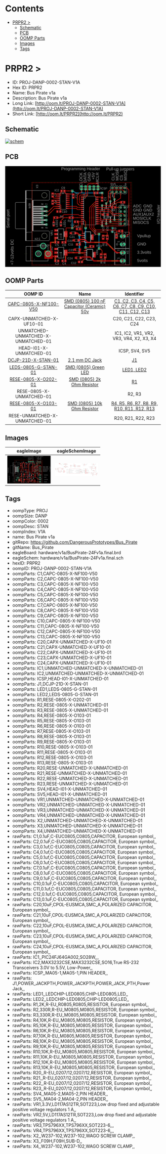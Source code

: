 



Contents
========

* [PRPR2 > ](#prpr2--)
	* [Schematic](#schematic)
	* [PCB](#pcb)
	* [OOMP Parts](#oomp-parts)
	* [Images](#images)
	* [Tags](#tags)

# PRPR2 > 

- ID: PROJ-DANP-0002-STAN-V1A
- Hex ID: PRPR2
- Name: Bus Pirate v1a
- Description: Bus Pirate v1a
- Long Link: [http://oom.lt/PROJ-DANP-0002-STAN-V1A](http://oom.lt/PROJ-DANP-0002-STAN-V1A)
- Short Link: [http://oom.lt/PRPR2](http://oom.lt/PRPR2)

## Schematic
  
[![schem](eagleSchemImage.png)](eagleSchemImage.png)
## PCB
  
[![pcb](eagleImage.png)](eagleImage.png)
## OOMP Parts
  

|OOMP ID|Name|Identifier|
| :---: | :---: | :---: |
|[CAPC-0805-X-NF100-V50](https://github.com/oomlout/oomlout_OOMP_parts/tree/main/CAPC-0805-X-NF100-V50/)|[SMD (0805) 100 nF Capacitor (Ceramic) 50v](https://github.com/oomlout/oomlout_OOMP_parts/tree/main/CAPC-0805-X-NF100-V50/)|[C1, C2, C3, C4, C5, C6, C7, C8, C9, C10, C11, C12, C13](https://github.com/oomlout/oomlout_OOMP_parts/tree/main/CAPC-0805-X-NF100-V50/)|
|CAPX-UNMATCHED-X-UF10-01||C20, C21, C22, C23, C24|
|UNMATCHED-UNMATCHED-X-UNMATCHED-01||IC1, IC2, VR1, VR2, VR3, VR4, X2, X3, X4|
|HEAD-I01-X-UNMATCHED-01||ICSP, SV4, SV5|
|[DCJP-21D-X-STAN-01](https://github.com/oomlout/oomlout_OOMP_parts/tree/main/DCJP-21D-X-STAN-01/)|[2.1 mm DC Jack](https://github.com/oomlout/oomlout_OOMP_parts/tree/main/DCJP-21D-X-STAN-01/)|[J1](https://github.com/oomlout/oomlout_OOMP_parts/tree/main/DCJP-21D-X-STAN-01/)|
|[LEDS-0805-G-STAN-01](https://github.com/oomlout/oomlout_OOMP_parts/tree/main/LEDS-0805-G-STAN-01/)|[SMD (0805) Green LED](https://github.com/oomlout/oomlout_OOMP_parts/tree/main/LEDS-0805-G-STAN-01/)|[LED1, LED2](https://github.com/oomlout/oomlout_OOMP_parts/tree/main/LEDS-0805-G-STAN-01/)|
|[RESE-0805-X-O202-01](https://github.com/oomlout/oomlout_OOMP_parts/tree/main/RESE-0805-X-O202-01/)|[SMD (0805) 2k Ohm Resistor](https://github.com/oomlout/oomlout_OOMP_parts/tree/main/RESE-0805-X-O202-01/)|[R1](https://github.com/oomlout/oomlout_OOMP_parts/tree/main/RESE-0805-X-O202-01/)|
|RESE-0805-X-UNMATCHED-01||R2, R3|
|[RESE-0805-X-O103-01](https://github.com/oomlout/oomlout_OOMP_parts/tree/main/RESE-0805-X-O103-01/)|[SMD (0805) 10k Ohm Resistor](https://github.com/oomlout/oomlout_OOMP_parts/tree/main/RESE-0805-X-O103-01/)|[R4, R5, R6, R7, R8, R9, R10, R11, R12, R13](https://github.com/oomlout/oomlout_OOMP_parts/tree/main/RESE-0805-X-O103-01/)|
|RESE-UNMATCHED-X-UNMATCHED-01||R20, R21, R22, R23|

## Images
  
  

|eagleImage|eagleSchemImage|
| :---: | :---: |
|[![eagleImage](eagleImage_140.png)](eagleImage.png)|[![eagleSchemImage](eagleSchemImage_140.png)](eagleSchemImage.png)|

## Tags

- oompType: PROJ
- oompSize: DANP
- oompColor: 0002
- oompDesc: STAN
- oompIndex: V1A
- name: Bus Pirate v1a
- gitRepo: https://github.com/DangerousPrototypes/Bus_Pirate
- gitName: Bus_Pirate
- eagleBoard: hardware/v1a/BusPirate-24Fv1a.final.brd
- eagleSchem: hardware/v1a/BusPirate-24Fv1a.final.sch
- hexID: PRPR2
- oompID: PROJ-DANP-0002-STAN-V1A
- oompParts: C1,CAPC-0805-X-NF100-V50
- oompParts: C2,CAPC-0805-X-NF100-V50
- oompParts: C3,CAPC-0805-X-NF100-V50
- oompParts: C4,CAPC-0805-X-NF100-V50
- oompParts: C5,CAPC-0805-X-NF100-V50
- oompParts: C6,CAPC-0805-X-NF100-V50
- oompParts: C7,CAPC-0805-X-NF100-V50
- oompParts: C8,CAPC-0805-X-NF100-V50
- oompParts: C9,CAPC-0805-X-NF100-V50
- oompParts: C10,CAPC-0805-X-NF100-V50
- oompParts: C11,CAPC-0805-X-NF100-V50
- oompParts: C12,CAPC-0805-X-NF100-V50
- oompParts: C13,CAPC-0805-X-NF100-V50
- oompParts: C20,CAPX-UNMATCHED-X-UF10-01
- oompParts: C21,CAPX-UNMATCHED-X-UF10-01
- oompParts: C22,CAPX-UNMATCHED-X-UF10-01
- oompParts: C23,CAPX-UNMATCHED-X-UF10-01
- oompParts: C24,CAPX-UNMATCHED-X-UF10-01
- oompParts: IC1,UNMATCHED-UNMATCHED-X-UNMATCHED-01
- oompParts: IC2,UNMATCHED-UNMATCHED-X-UNMATCHED-01
- oompParts: ICSP,HEAD-I01-X-UNMATCHED-01
- oompParts: J1,DCJP-21D-X-STAN-01
- oompParts: LED1,LEDS-0805-G-STAN-01
- oompParts: LED2,LEDS-0805-G-STAN-01
- oompParts: R1,RESE-0805-X-O202-01
- oompParts: R2,RESE-0805-X-UNMATCHED-01
- oompParts: R3,RESE-0805-X-UNMATCHED-01
- oompParts: R4,RESE-0805-X-O103-01
- oompParts: R5,RESE-0805-X-O103-01
- oompParts: R6,RESE-0805-X-O103-01
- oompParts: R7,RESE-0805-X-O103-01
- oompParts: R8,RESE-0805-X-O103-01
- oompParts: R9,RESE-0805-X-O103-01
- oompParts: R10,RESE-0805-X-O103-01
- oompParts: R11,RESE-0805-X-O103-01
- oompParts: R12,RESE-0805-X-O103-01
- oompParts: R13,RESE-0805-X-O103-01
- oompParts: R20,RESE-UNMATCHED-X-UNMATCHED-01
- oompParts: R21,RESE-UNMATCHED-X-UNMATCHED-01
- oompParts: R22,RESE-UNMATCHED-X-UNMATCHED-01
- oompParts: R23,RESE-UNMATCHED-X-UNMATCHED-01
- oompParts: SV4,HEAD-I01-X-UNMATCHED-01
- oompParts: SV5,HEAD-I01-X-UNMATCHED-01
- oompParts: VR1,UNMATCHED-UNMATCHED-X-UNMATCHED-01
- oompParts: VR2,UNMATCHED-UNMATCHED-X-UNMATCHED-01
- oompParts: VR3,UNMATCHED-UNMATCHED-X-UNMATCHED-01
- oompParts: VR4,UNMATCHED-UNMATCHED-X-UNMATCHED-01
- oompParts: X2,UNMATCHED-UNMATCHED-X-UNMATCHED-01
- oompParts: X3,UNMATCHED-UNMATCHED-X-UNMATCHED-01
- oompParts: X4,UNMATCHED-UNMATCHED-X-UNMATCHED-01
- rawParts: C1,0.1uF,C-EUC0805,C0805,CAPACITOR, European symbol,,
- rawParts: C2,0.1uF,C-EUC0805,C0805,CAPACITOR, European symbol,,
- rawParts: C3,0.1uf,C-EUC0805,C0805,CAPACITOR, European symbol,,
- rawParts: C4,0.1uf,C-EUC0805,C0805,CAPACITOR, European symbol,,
- rawParts: C5,0.1uf,C-EUC0805,C0805,CAPACITOR, European symbol,,
- rawParts: C6,0.1uf,C-EUC0805,C0805,CAPACITOR, European symbol,,
- rawParts: C7,0.1uF,C-EUC0805,C0805,CAPACITOR, European symbol,,
- rawParts: C8,0.1uF,C-EUC0805,C0805,CAPACITOR, European symbol,,
- rawParts: C9,0.1uF,C-EUC0805,C0805,CAPACITOR, European symbol,,
- rawParts: C10,0.1uF,C-EUC0805,C0805,CAPACITOR, European symbol,,
- rawParts: C11,0.1uf,C-EUC0805,C0805,CAPACITOR, European symbol,,
- rawParts: C12,0.1uf,C-EUC0805,C0805,CAPACITOR, European symbol,,
- rawParts: C13,0.1uF,C-EUC0805,C0805,CAPACITOR, European symbol,,
- rawParts: C20,10uF,CPOL-EUSMCA,SMC_A,POLARIZED CAPACITOR, European symbol,,
- rawParts: C21,10uF,CPOL-EUSMCA,SMC_A,POLARIZED CAPACITOR, European symbol,,
- rawParts: C22,10uF,CPOL-EUSMCA,SMC_A,POLARIZED CAPACITOR, European symbol,,
- rawParts: C23,10uF,CPOL-EUSMCA,SMC_A,POLARIZED CAPACITOR, European symbol,,
- rawParts: C24,10uF,CPOL-EUSMCA,SMC_A,POLARIZED CAPACITOR, European symbol,,
- rawParts: IC1,,PIC24FJ64GA002,SO28W,,,
- rawParts: IC2,MAX3232CSE,MAX3232CSE,SO16,True RS-232 Transceivers 3.0V to 5.5V, Low-Power,,
- rawParts: ICSP,,MA05-1,MA05-1,PIN HEADER,,
- rawParts: J1,POWER_JACKPTH,POWER_JACKPTH,POWER_JACK_PTH,Power Jack,,
- rawParts: LED1,,LEDCHIP-LED0805,CHIP-LED0805,LED,,
- rawParts: LED2,,LEDCHIP-LED0805,CHIP-LED0805,LED,,
- rawParts: R1,2K,R-EU_R0805,R0805,RESISTOR, European symbol,,
- rawParts: R2,330R,R-EU_M0805,M0805,RESISTOR, European symbol,,
- rawParts: R3,330R,R-EU_M0805,M0805,RESISTOR, European symbol,,
- rawParts: R4,10K,R-EU_M0805,M0805,RESISTOR, European symbol,,
- rawParts: R5,10K,R-EU_M0805,M0805,RESISTOR, European symbol,,
- rawParts: R6,10K,R-EU_M0805,M0805,RESISTOR, European symbol,,
- rawParts: R7,10K,R-EU_M0805,M0805,RESISTOR, European symbol,,
- rawParts: R8,10K,R-EU_M0805,M0805,RESISTOR, European symbol,,
- rawParts: R9,10K,R-EU_M0805,M0805,RESISTOR, European symbol,,
- rawParts: R10,10K,R-EU_M0805,M0805,RESISTOR, European symbol,,
- rawParts: R11,10K,R-EU_M0805,M0805,RESISTOR, European symbol,,
- rawParts: R12,10K,R-EU_M0805,M0805,RESISTOR, European symbol,,
- rawParts: R13,10K,R-EU_M0805,M0805,RESISTOR, European symbol,,
- rawParts: R20,,R-EU_0207/12,0207/12,RESISTOR, European symbol,,
- rawParts: R21,,R-EU_0207/12,0207/12,RESISTOR, European symbol,,
- rawParts: R22,,R-EU_0207/12,0207/12,RESISTOR, European symbol,,
- rawParts: R23,,R-EU_0207/12,0207/12,RESISTOR, European symbol,,
- rawParts: SV4,,MA05-2,MA05-2,PIN HEADER,,
- rawParts: SV5,,MA04-2,MA04-2,PIN HEADER,,
- rawParts: VR1,3.3V,LD117AS12TR,SOT223,Low drop fixed and adjustable positive voltage regulators 1 A,,
- rawParts: VR2,5V,LD117AS12TR,SOT223,Low drop fixed and adjustable positive voltage regulators 1 A,,
- rawParts: VR3,TPS796XX,TPS796XX,SOT223-6,,,
- rawParts: VR4,TPS796XX,TPS796XX,SOT223-6,,,
- rawParts: X2,,W237-102,W237-102,WAGO SCREW CLAMP,,
- rawParts: X3,,F09H,F09H,SUB-D,,
- rawParts: X4,,W237-102,W237-102,WAGO SCREW CLAMP,,
